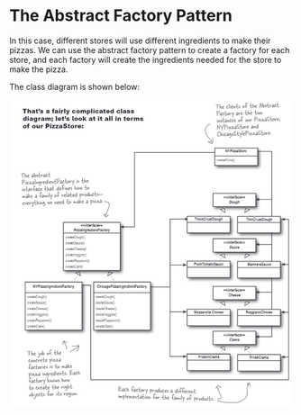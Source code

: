 # The Abstract Factory Pattern
In this case, different stores will use different ingredients to make their pizzas. We can use the abstract factory pattern to create a factory for each store, and each factory will create the ingredients needed for the store to make the pizza.

The class diagram is shown below:

![](README.assets/20240617172608.png)
